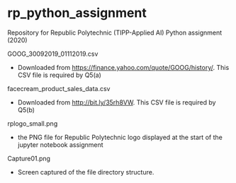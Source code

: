 # rp_python_assignment
Repository for Republic Polytechnic (TIPP-Applied AI) Python assignment (2020) 

GOOG_30092019_01112019.csv
- Downloaded from https://finance.yahoo.com/quote/GOOG/history/. This CSV file is required by Q5(a)

facecream_product_sales_data.csv
- Downloaded from http://bit.ly/35rh8VW.  This CSV file is required by Q5(b)

rplogo_small.png
- the PNG file for Republic Polytechnic logo displayed at the start of the jupyter notebook assignment

Capture01.png
- Screen captured of the file directory structure.
